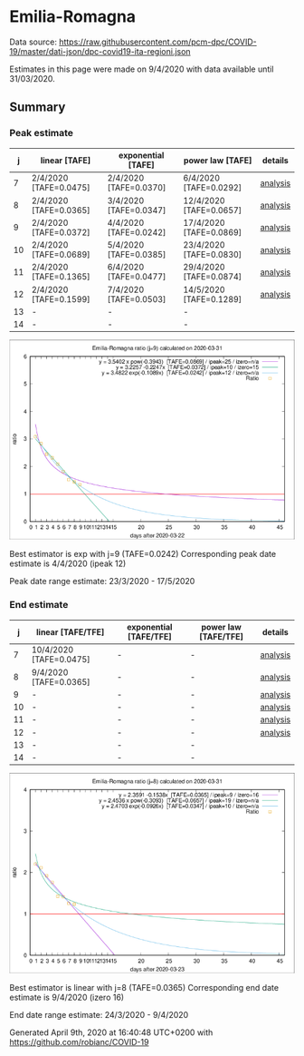 # Emilia-Romagna


Data source: https://raw.githubusercontent.com/pcm-dpc/COVID-19/master/dati-json/dpc-covid19-ita-regioni.json

Estimates in this page were made on 9/4/2020 with data available until 31/03/2020.


## Summary 

### Peak estimate 
|j|linear [TAFE]|exponential [TAFE]|power law [TAFE]|details|
|---|----|-----------|---------|-------|
|7|2/4/2020 [TAFE=0.0475]|2/4/2020 [TAFE=0.0370]|6/4/2020 [TAFE=0.0292]|[analysis](COVID-19_emilia-romagna_j7_2020-03-31.md)|
|8|2/4/2020 [TAFE=0.0365]|3/4/2020 [TAFE=0.0347]|12/4/2020 [TAFE=0.0657]|[analysis](COVID-19_emilia-romagna_j8_2020-03-31.md)|
|9|2/4/2020 [TAFE=0.0372]|4/4/2020 [TAFE=0.0242]|17/4/2020 [TAFE=0.0869]|[analysis](COVID-19_emilia-romagna_j9_2020-03-31.md)|
|10|2/4/2020 [TAFE=0.0689]|5/4/2020 [TAFE=0.0385]|23/4/2020 [TAFE=0.0830]|[analysis](COVID-19_emilia-romagna_j10_2020-03-31.md)|
|11|2/4/2020 [TAFE=0.1365]|6/4/2020 [TAFE=0.0477]|29/4/2020 [TAFE=0.0874]|[analysis](COVID-19_emilia-romagna_j11_2020-03-31.md)|
|12|2/4/2020 [TAFE=0.1599]|7/4/2020 [TAFE=0.0503]|14/5/2020 [TAFE=0.1289]|[analysis](COVID-19_emilia-romagna_j12_2020-03-31.md)|
|13|-|-|-||
|14|-|-|-||

![best peak estimate](COVID-19_emilia-romagna_j9_2020-03-31.png)

Best estimator is exp with j=9 (TAFE=0.0242)
Corresponding peak date estimate is 4/4/2020 (ipeak 12)


Peak date range estimate: 23/3/2020 - 17/5/2020

### End estimate 
|j|linear [TAFE/TFE]|exponential [TAFE/TFE]|power law [TAFE/TFE]|details|
|---|----|-----------|---------|-------|
|7|10/4/2020 [TAFE=0.0475]|-|-|[analysis](COVID-19_emilia-romagna_j7_2020-03-31.md)|
|8|9/4/2020 [TAFE=0.0365]|-|-|[analysis](COVID-19_emilia-romagna_j8_2020-03-31.md)|
|9|-|-|-|[analysis](COVID-19_emilia-romagna_j9_2020-03-31.md)|
|10|-|-|-|[analysis](COVID-19_emilia-romagna_j10_2020-03-31.md)|
|11|-|-|-|[analysis](COVID-19_emilia-romagna_j11_2020-03-31.md)|
|12|-|-|-|[analysis](COVID-19_emilia-romagna_j12_2020-03-31.md)|
|13|-|-|-||
|14|-|-|-||

![best zero estimate](COVID-19_emilia-romagna_j8_2020-03-31.png)

Best estimator is linear with j=8 (TAFE=0.0365)
Corresponding end date estimate is 9/4/2020 (izero 16)


End date range estimate: 24/3/2020 - 9/4/2020

Generated April 9th, 2020 at 16:40:48 UTC+0200 with https://github.com/robianc/COVID-19
